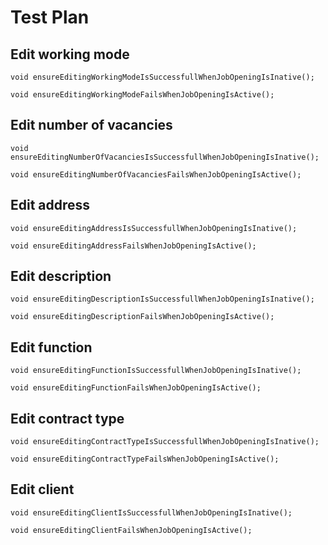 # Test Plan

## Edit working mode

```
void ensureEditingWorkingModeIsSuccessfullWhenJobOpeningIsInative();
```
```
void ensureEditingWorkingModeFailsWhenJobOpeningIsActive();
```

## Edit number of vacancies

```
void ensureEditingNumberOfVacanciesIsSuccessfullWhenJobOpeningIsInative();
```
```
void ensureEditingNumberOfVacanciesFailsWhenJobOpeningIsActive();
```

## Edit address

```
void ensureEditingAddressIsSuccessfullWhenJobOpeningIsInative();
```
```
void ensureEditingAddressFailsWhenJobOpeningIsActive();
```

## Edit description

```
void ensureEditingDescriptionIsSuccessfullWhenJobOpeningIsInative();
```
```
void ensureEditingDescriptionFailsWhenJobOpeningIsActive();
```

## Edit function

```
void ensureEditingFunctionIsSuccessfullWhenJobOpeningIsInative();
```
```
void ensureEditingFunctionFailsWhenJobOpeningIsActive();
```

## Edit contract type

```
void ensureEditingContractTypeIsSuccessfullWhenJobOpeningIsInative();
```
```
void ensureEditingContractTypeFailsWhenJobOpeningIsActive();
```

## Edit client

```
void ensureEditingClientIsSuccessfullWhenJobOpeningIsInative();
```
```
void ensureEditingClientFailsWhenJobOpeningIsActive();
```